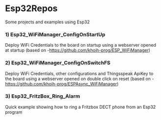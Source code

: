 # Esp32Repos

Some projects and examples using Esp32

### 1) Esp32_WiFiManager_ConfigOnStartUp
Deploy WiFi Credentials to the board on startup using a webserver opened at startup
(based on -https://github.com/khoih-prog/ESP_WiFiManager)

### 2) Esp32_WiFiManager_ConfigOnSwitchFS
Deploy WiFi Credentials, other configurations and Thingsspeak ApiKey to the board using a webserver opened on double click on reset
(based on -https://github.com/khoih-prog/ESPAsync_WiFiManager)

### 3) Esp32_FritzBox_Ring_Alarm
Quick example showing how to ring a Fritzbox DECT phone from an Esp32 program 